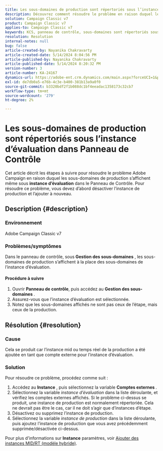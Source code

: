 ```yaml
---
title: Les sous-domaines de production sont répertoriés sous l’instance d’évaluation dans Panneau de Contrôle
description: Découvrez comment résoudre le problème en raison duquel les sous-domaines de production sont répertoriés sous une instance d’évaluation dans le Panneau de Contrôle de Adobe Campaign Classic.
solution: Campaign Classic v7
product: Campaign Classic v7
applies-to: Campaign Classic v7
keywords: KCS, panneau de contrôle, sous-domaines sont répertoriés sous instance d’étape, Adobe Campaign Classic v7, ACC v7, gestion des sous-domaines.
resolution: Resolution
internal-notes: null
bug: false
article-created-by: Nayanika Chakravarty
article-created-date: 5/14/2024 8:04:56 PM
article-published-by: Nayanika Chakravarty
article-published-date: 5/14/2024 8:20:32 PM
version-number: 3
article-number: KA-24167
dynamics-url: https://adobe-ent.crm.dynamics.com/main.aspx?forceUCI=1&pagetype=entityrecord&etn=knowledgearticle&id=7bb1d736-2d12-ef11-9f8a-6045bd026dc7
exl-id: de7db0a5-e76b-4c3e-b400-381b13a9a0f0
source-git-commit: b3320bdf2f1b088dc1bf4eeadac1358173c32cb7
workflow-type: tm+mt
source-wordcount: '279'
ht-degree: 2%

---
```


# Les sous-domaines de production sont répertoriés sous l’instance d’évaluation dans Panneau de Contrôle


Cet article décrit les étapes à suivre pour résoudre le problème Adobe Campaign en raison duquel les sous-domaines de production s’affichent même sous <b>instance d’évaluation</b> dans le Panneau de Contrôle. Pour résoudre ce problème, vous devez d’abord désactiver l’instance de production et l’ajouter à nouveau.

## Description {#description}


### <b>Environnement</b>

Adobe Campaign Classic v7

### <b>Problèmes/symptômes</b>

Dans le panneau de contrôle, sous<b> Gestion des sous-domaines</b> , les sous-domaines de production s’affichent à la place des sous-domaines de l’instance d’évaluation.

#### <b>Procédure à suivre</b>

1. Ouvrir <b>Panneau de contrôle</b>, puis accédez au <b>Gestion des sous-domaines </b>.
2. Assurez-vous que l’instance d’évaluation est sélectionnée.
3. Notez que les sous-domaines affichés ne sont pas ceux de l’étape, mais ceux de la production.



## Résolution {#resolution}


### Cause

Cela se produit car l’instance mid ou temps réel de la production a été ajoutée en tant que compte externe pour l’instance d’évaluation.

### Solution

Pour résoudre ce problème, procédez comme suit :

1. Accédez au <b>Instance</b> , puis sélectionnez la variable <b>Comptes externes </b>.
2. Sélectionnez la variable *instance d’évaluation* dans la liste déroulante, et vérifiez les comptes externes affichés. Si le problème ci-dessus se produit, une instance de production est normalement répertoriée. Cela ne devrait pas être le cas, car il ne doit s’agir que d’instances d’étape.
3. Désactivez ou supprimez l’instance de production.
4. Sélectionnez la variable *instance de production* dans la liste déroulante, puis ajoutez l’instance de production que vous avez précédemment supprimée/désactivée ci-dessus.


Pour plus d’informations sur <b>Instance</b> paramètres, voir [Ajouter des instances MID/RT (modèle hybride)](https://experienceleague.adobe.com/en/docs/control-panel/using/instances-settings/external-accounts#add).
